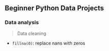 ## Beginner Python Data Projects

### Data analysis

> Data cleaning
- <code>fillna(0)</code>: replace nans with zeros
